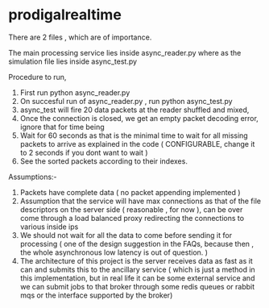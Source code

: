 # prodigalrealtime

There are 2 files , which are of importance.

The main processing service lies inside async_reader.py
where as the simulation file lies inside async_test.py

Procedure to run,
1) First run python async_reader.py
2) On succesful run of async_reader.py , run python async_test.py
3) async_test will fire 20 data packets at the reader shuffled and mixed,
4) Once the connection is closed, we get an empty packet decoding error, ignore that for time being
5) Wait for 60 seconds as that is the minimal time to wait for all missing packets to arrive as explained in the code ( CONFIGURABLE, change it to 2 seconds if you dont want to wait )
6) See the sorted packets according to their indexes.

Assumptions:-
1) Packets have complete data ( no packet appending implemented )
2) Assumption that the service will have max connections as that of the file descriptors on the server side ( reasonable , for now ), can be over come through a load balanced proxy redirecting the connections to various inside ips
3) We should not wait for all the data to come before sending it for processing ( one of the design suggestion in the FAQs, because then , the whole asynchronous low latency is out of question. )
4) The architecture of this project is the server receives data as fast as it can and submits this to the ancillary service ( which is just a method in this implementation, but in real life it can be some external service and we can submit jobs to that broker through some redis queues or rabbit mqs or the interface supported by the broker) 
